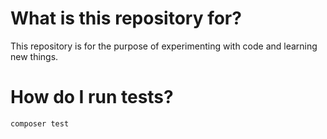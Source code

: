 # What is this repository for?

This repository is for the purpose of experimenting with code and learning new things.

# How do I run tests?
```php
composer test
```